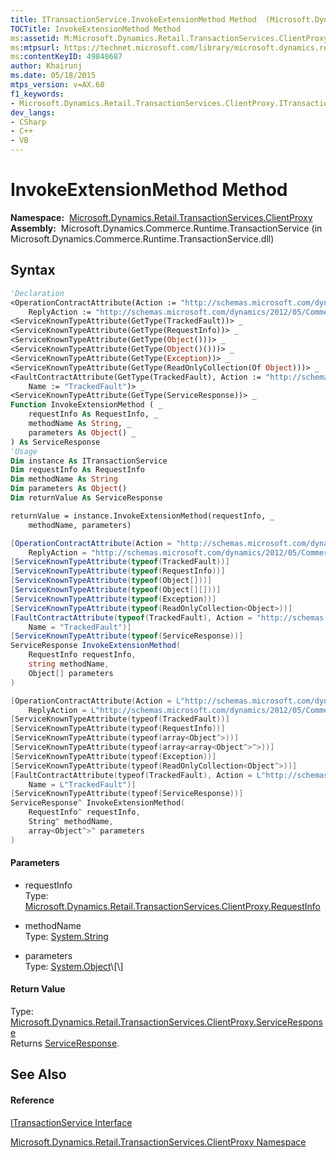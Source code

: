 ```yaml
---
title: ITransactionService.InvokeExtensionMethod Method  (Microsoft.Dynamics.Retail.TransactionServices.ClientProxy)
TOCTitle: InvokeExtensionMethod Method
ms:assetid: M:Microsoft.Dynamics.Retail.TransactionServices.ClientProxy.ITransactionService.InvokeExtensionMethod(Microsoft.Dynamics.Retail.TransactionServices.ClientProxy.RequestInfo,System.String,System.Object[])
ms:mtpsurl: https://technet.microsoft.com/library/microsoft.dynamics.retail.transactionservices.clientproxy.itransactionservice.invokeextensionmethod(v=AX.60)
ms:contentKeyID: 49848687
author: Khairunj
ms.date: 05/18/2015
mtps_version: v=AX.60
f1_keywords:
- Microsoft.Dynamics.Retail.TransactionServices.ClientProxy.ITransactionService.InvokeExtensionMethod
dev_langs:
- CSharp
- C++
- VB
---
```


# InvokeExtensionMethod Method

**Namespace:**  [Microsoft.Dynamics.Retail.TransactionServices.ClientProxy](microsoft-dynamics-retail-transactionservices-clientproxy-namespace.md)  
**Assembly:**  Microsoft.Dynamics.Commerce.Runtime.TransactionService (in Microsoft.Dynamics.Commerce.Runtime.TransactionService.dll)

## Syntax

``` vb
'Declaration
<OperationContractAttribute(Action := "http://schemas.microsoft.com/dynamics/2012/05/CommerceRuntime/TransactionService/ITransactionService/InvokeExtensionMethod",  _
    ReplyAction := "http://schemas.microsoft.com/dynamics/2012/05/CommerceRuntime/TransactionService/ITransactionService/InvokeExtensionMethodResponse")> _
<ServiceKnownTypeAttribute(GetType(TrackedFault))> _
<ServiceKnownTypeAttribute(GetType(RequestInfo))> _
<ServiceKnownTypeAttribute(GetType(Object()))> _
<ServiceKnownTypeAttribute(GetType(Object()()))> _
<ServiceKnownTypeAttribute(GetType(Exception))> _
<ServiceKnownTypeAttribute(GetType(ReadOnlyCollection(Of Object)))> _
<FaultContractAttribute(GetType(TrackedFault), Action := "http://schemas.microsoft.com/dynamics/2012/05/CommerceRuntime/TransactionService/ITransactionService/TrackedFault",  _
    Name := "TrackedFault")> _
<ServiceKnownTypeAttribute(GetType(ServiceResponse))> _
Function InvokeExtensionMethod ( _
    requestInfo As RequestInfo, _
    methodName As String, _
    parameters As Object() _
) As ServiceResponse
'Usage
Dim instance As ITransactionService
Dim requestInfo As RequestInfo
Dim methodName As String
Dim parameters As Object()
Dim returnValue As ServiceResponse

returnValue = instance.InvokeExtensionMethod(requestInfo, _
    methodName, parameters)
```

``` csharp
[OperationContractAttribute(Action = "http://schemas.microsoft.com/dynamics/2012/05/CommerceRuntime/TransactionService/ITransactionService/InvokeExtensionMethod", 
    ReplyAction = "http://schemas.microsoft.com/dynamics/2012/05/CommerceRuntime/TransactionService/ITransactionService/InvokeExtensionMethodResponse")]
[ServiceKnownTypeAttribute(typeof(TrackedFault))]
[ServiceKnownTypeAttribute(typeof(RequestInfo))]
[ServiceKnownTypeAttribute(typeof(Object[]))]
[ServiceKnownTypeAttribute(typeof(Object[][]))]
[ServiceKnownTypeAttribute(typeof(Exception))]
[ServiceKnownTypeAttribute(typeof(ReadOnlyCollection<Object>))]
[FaultContractAttribute(typeof(TrackedFault), Action = "http://schemas.microsoft.com/dynamics/2012/05/CommerceRuntime/TransactionService/ITransactionService/TrackedFault", 
    Name = "TrackedFault")]
[ServiceKnownTypeAttribute(typeof(ServiceResponse))]
ServiceResponse InvokeExtensionMethod(
    RequestInfo requestInfo,
    string methodName,
    Object[] parameters
)
```

``` c++
[OperationContractAttribute(Action = L"http://schemas.microsoft.com/dynamics/2012/05/CommerceRuntime/TransactionService/ITransactionService/InvokeExtensionMethod", 
    ReplyAction = L"http://schemas.microsoft.com/dynamics/2012/05/CommerceRuntime/TransactionService/ITransactionService/InvokeExtensionMethodResponse")]
[ServiceKnownTypeAttribute(typeof(TrackedFault))]
[ServiceKnownTypeAttribute(typeof(RequestInfo))]
[ServiceKnownTypeAttribute(typeof(array<Object^>))]
[ServiceKnownTypeAttribute(typeof(array<array<Object^>^>))]
[ServiceKnownTypeAttribute(typeof(Exception))]
[ServiceKnownTypeAttribute(typeof(ReadOnlyCollection<Object^>))]
[FaultContractAttribute(typeof(TrackedFault), Action = L"http://schemas.microsoft.com/dynamics/2012/05/CommerceRuntime/TransactionService/ITransactionService/TrackedFault", 
    Name = L"TrackedFault")]
[ServiceKnownTypeAttribute(typeof(ServiceResponse))]
ServiceResponse^ InvokeExtensionMethod(
    RequestInfo^ requestInfo, 
    String^ methodName, 
    array<Object^>^ parameters
)
```

#### Parameters

  - requestInfo  
    Type: [Microsoft.Dynamics.Retail.TransactionServices.ClientProxy.RequestInfo](requestinfo-class-microsoft-dynamics-retail-transactionservices-clientproxy.md)  

<!-- end list -->

  - methodName  
    Type: [System.String](https://technet.microsoft.com/library/s1wwdcbf\(v=ax.60\))  

<!-- end list -->

  - parameters  
    Type: [System.Object](https://technet.microsoft.com/library/e5kfa45b\(v=ax.60\))\[\]  

#### Return Value

Type: [Microsoft.Dynamics.Retail.TransactionServices.ClientProxy.ServiceResponse](serviceresponse-class-microsoft-dynamics-retail-transactionservices-clientproxy.md)  
Returns [ServiceResponse](serviceresponse-class-microsoft-dynamics-retail-transactionservices-clientproxy.md).  

## See Also

#### Reference

[ITransactionService Interface](itransactionservice-interface-microsoft-dynamics-retail-transactionservices-clientproxy.md)

[Microsoft.Dynamics.Retail.TransactionServices.ClientProxy Namespace](microsoft-dynamics-retail-transactionservices-clientproxy-namespace.md)

